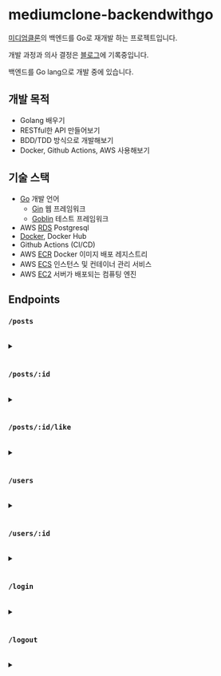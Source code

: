 # mediumclone-backendwithgo
[미디엄클론](https://github.com/json9512/mediumclone)의 백엔드를 Go로 재개발 하는 프로젝트입니다.

개발 과정과 의사 결정은 [블로그](https://json9512.github.io/blog/%ED%94%84%EB%A1%9C%EC%A0%9D%ED%8A%B8-Medium-%ED%81%B4%EB%A1%A0-%EB%B0%B1%EC%97%94%EB%93%9C%EB%A5%BC-%EB%A7%8C%EB%93%A4%EC%96%B4%EB%B3%B4%EC%9E%90-1/)에 기록중입니다.

백엔드를 Go lang으로 개발 중에 있습니다.

## 개발 목적
- Golang 배우기
- RESTful한 API 만들어보기
- BDD/TDD 방식으로 개발해보기
- Docker, Github Actions, AWS 사용해보기

## 기술 스택
- [Go](https://golang.org/) 개발 언어
    - [Gin](https://github.com/gin-gonic/gin) 웹 프레임워크
    - [Goblin](https://github.com/franela/goblin) 테스트 프레임워크
- AWS [RDS](https://aws.amazon.com/ko/rds/) Postgresql
- [Docker](https://www.docker.com/), Docker Hub
- Github Actions (CI/CD)
- AWS [ECR](https://aws.amazon.com/ko/ecr/) Docker 이미지 배포 레지스트리
- AWS [ECS](https://aws.amazon.com/ko/ecs/) 인스턴스 및 컨테이너 관리 서비스
- AWS [EC2](https://aws.amazon.com/ko/ec2/) 서버가 배포되는 컴퓨팅 엔진

## Endpoints
### `/posts`
<br>
<details close>

<summary> </summary>

####  GET
모든 `posts`를 리턴함

#### POST
새로운 `post`를 생성함.
<details close>

<summary>Request Body</summary>

- `doc` (required, JSON): `post` 본문
- `tags` (string): 연관 tag를 `,` 로 구분. ex `tags: sports, soccer, football`
- `likes` (integer): 좋아요 수
- `comments` (JSON): 관련 comments.
</details>
<br>

#### PUT
기존 `post`를 업데이트함. `id`외에도 `doc`, `tags`, `likes`, `comments` 중 하나 이상이 필요함
<details close>

<summary>Request Body</summary>

- `id` (required, int): `post`의 ID
- `doc` (JSON): `post` 본문
- `tags` (string): 연관 tag를 `,` 로 구분. ex `tags: sports, soccer, football`
- `likes` (integer): 좋아요 수
- `comments` (JSON): 관련 comments.
</details>
<br>

</details>
<br>

### `/posts/:id`
<br>
<details>

<summary> </summary>

#### GET
주어진 `id`의 `post`를 리턴함

#### DELETE
주어진 `id`의 `post`를 삭제함

</details>
<br>

### `/posts/:id/like`
<br>
<details>

<summary> </summary>

#### GET
주어진 `id`의 `post`의 `like`를 리턴함

</details>
<br>

### `/users`
<br>
<details>

<summary> </summary>

#### POST
새로운 `user`를 생성함
<details close>

<summary>Request Body</summary>

- `email` (required, string): email
- `password` (required, string): password
</details>
<br>

#### PUT
기존 `user` 정보를 수정함. `id` 외에도 `email` 이나 `password`가 필요함
<details close>

<summary>Request Body</summary>

- `id` (required, int): `user`의 ID
- `email` (string): email
- `password` (string): password
</details>
<br>

</details>
<br>

### `/users/:id`
<br>
<details>

<summary> </summary>

#### GET
주어진 `id`의 `user`를 리턴함

#### DELETE
주어진 `id`의 `users`를 삭제함

</details>
<br>

### `/login`
<br>
<details>

<summary> </summary>

#### POST
주어진 정보로 `user`를 인증함

`httpOnly` Cookie에 `access_token`을 저장함
<details close>

<summary>Request Body</summary>

- `email` (required, string): email
- `password` (required, string): password
</details>
<br>
</details>
<br>

### `/logout`
<br>
<details>

<summary> </summary>

#### POST
주어진 `email`로 `user`를 로그아웃함

`httpOnly` Cookie에 `access_token`을 초기화함
<details close>

<summary>Request Body</summary>

- `email` (required, string): email
</details>
<br>
</details>
<br>